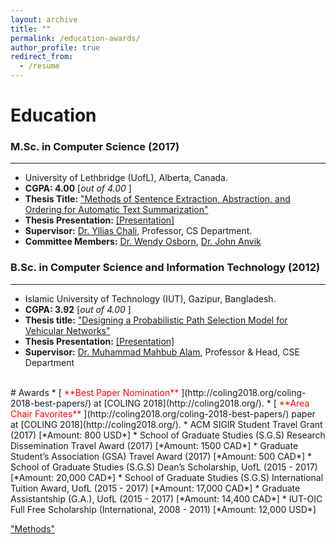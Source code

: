 ```yaml
---
layout: archive
title: ""
permalink: /education-awards/
author_profile: true
redirect_from:
  - /resume
---
```



# Education

### M.Sc. in Computer Science (2017)
___________________________________


* University of Lethbridge (UofL), Alberta, Canada.
* **CGPA:  4.00** [*out of 4.00* ] 
* **Thesis Title:** ["Methods of Sentence Extraction, Abstraction, and Ordering for Automatic Text Summarization"](https://opus.uleth.ca/bitstream/handle/10133/4993/NAYEEM_MIR_TAFSEER_MSC_2017.pdf) 
* **Thesis Presentation:** [[Presentation]](https://tafseer-nayeem.github.io/files/MSc_Thesis_Presenation.pdf) 
* **Supervisor:** [Dr. Yllias Chali](http://www.cs.uleth.ca/~chali/), Professor, CS Department.
* **Committee Members:** [Dr. Wendy Osborn](http://directory.uleth.ca/users/wendy.osborn), [Dr. John Anvik ](http://directory.uleth.ca/users/john.anvik)


### B.Sc. in Computer Science and Information Technology (2012)
___________________________________


* Islamic University of Technology (IUT), Gazipur, Bangladesh.
* **CGPA:  3.92** [*out of 4.00* ]
* **Thesis title:** ["Designing a Probabilistic Path Selection Model for Vehicular Networks"](https://tafseer-nayeem.github.io/files/BSc_Thesis.pdf) 
* **Thesis Presentation:** [[Presentation]](https://tafseer-nayeem.github.io/files/BSc_Thesis_Presentation.pdf) 
* **Supervisor:** [Dr. Muhammad Mahbub Alam](https://scholar.google.com/citations?user=5sjCt8cAAAAJ&hl=en), Professor & Head, CSE Department

<br /> 
# Awards
* [<span style="color:Red"> **Best Paper Nomination** </span>](http://coling2018.org/coling-2018-best-papers/) at [COLING 2018](http://coling2018.org/).
* [<span style="color:Red"> **Area Chair Favorites** </span>](http://coling2018.org/coling-2018-best-papers/) paper at [COLING 2018](http://coling2018.org/).
* ACM SIGIR Student Travel Grant (2017) [*Amount: 800 USD*]
* School of Graduate Studies (S.G.S) Research Dissemination Travel Award (2017) [*Amount: 1500 CAD*]
* Graduate Student’s Association (GSA) Travel Award (2017) [*Amount: 500 CAD*]
* School of Graduate Studies (S.G.S) Dean’s Scholarship, UofL (2015 - 2017) [*Amount: 20,000 CAD*]
* School of Graduate Studies (S.G.S) International Tuition Award, UofL (2015 - 2017) [*Amount: 17,000 CAD*]
* Graduate Assistantship (G.A.), UofL (2015 - 2017) [*Amount: 14,400 CAD*]
* IUT-OIC Full Free Scholarship (International, 2008 - 2011) [*Amount: 12,000 USD*]


["Methods"](https://www.facebook.com/)